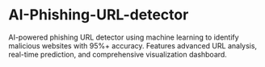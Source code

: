 # AI-Phishing-URL-detector
AI-powered phishing URL detector using machine learning to identify malicious websites with 95%+ accuracy. Features advanced URL analysis, real-time prediction, and comprehensive visualization dashboard.
